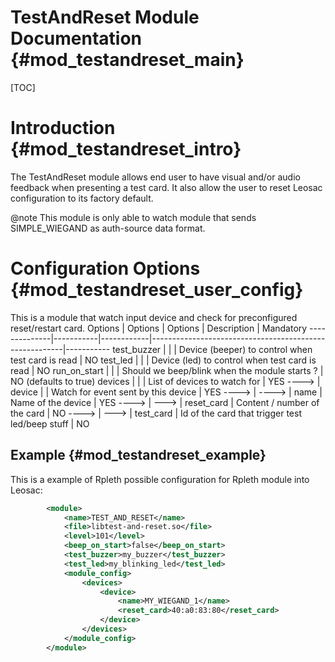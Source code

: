 TestAndReset Module Documentation {#mod_testandreset_main}
==========================================================

[TOC]

Introduction {#mod_testandreset_intro}
======================================

The TestAndReset module allows end user to have visual and/or audio feedback when
presenting a test card.
It also allow the user to reset Leosac configuration to its factory default.

@note This module is only able to watch module that sends SIMPLE_WIEGAND as auth-source
 data format.

Configuration Options {#mod_testandreset_user_config}
=====================================================

This is a module that watch input device and check for preconfigured reset/restart card.
Options       | Options   | Options    | Description                                            | Mandatory
--------------|-----------|------------|--------------------------------------------------------|-----------
test_buzzer   |           |            | Device (beeper) to control when test card is read      | NO
test_led      |           |            | Device (led) to control when test card is read         | NO
run_on_start  |           |            | Should we beep/blink when the module starts ?          | NO (defaults to true)
devices       |           |            | List of devices to watch for                           | YES
---->         | device    |            | Watch for event sent by this device                    | YES
---->         | ---->     | name       | Name of the device                                     | YES
---->         | --->      | reset_card | Content / number of the card                           | NO
---->         | --->      | test_card  | Id of the card that trigger test led/beep stuff        | NO

Example {#mod_testandreset_example}
-----------------------------------

This is a example of Rpleth possible configuration for Rpleth module into Leosac:

~~~~~~~~~~~~~~~~~~~~~~~~~~~~~~~~~~~~~~~~~~~~~~~~~~~.xml
        <module>
            <name>TEST_AND_RESET</name>
            <file>libtest-and-reset.so</file>
            <level>101</level>
            <beep_on_start>false</beep_on_start>
            <test_buzzer>my_buzzer</test_buzzer>
            <test_led>my_blinking_led</test_led>
            <module_config>
                <devices>
                    <device>
                        <name>MY_WIEGAND_1</name>
                        <reset_card>40:a0:83:80</reset_card>
                    </device>
                </devices>
            </module_config>
        </module> 
~~~~~~~~~~~~~~~~~~~~~~~~~~~~~~~~~~~~~~~~~~~~~~~~~~~
